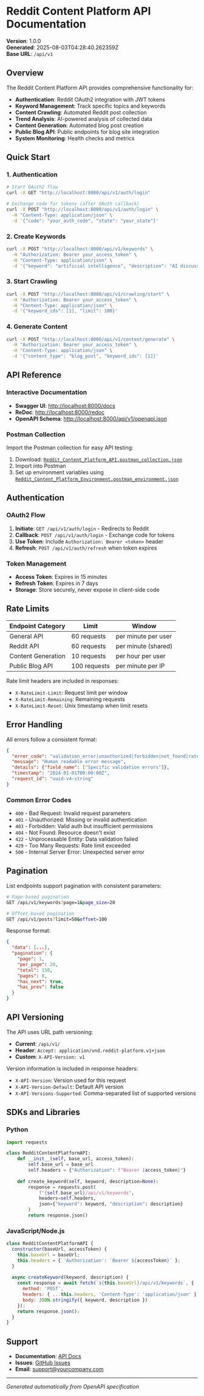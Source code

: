 # Reddit Content Platform API Documentation

**Version**: 1.0.0  
**Generated**: 2025-08-03T04:28:40.262359Z  
**Base URL**: `/api/v1`

## Overview

The Reddit Content Platform API provides comprehensive functionality for:

- **Authentication**: Reddit OAuth2 integration with JWT tokens
- **Keyword Management**: Track specific topics and keywords
- **Content Crawling**: Automated Reddit post collection
- **Trend Analysis**: AI-powered analysis of collected data
- **Content Generation**: Automated blog post creation
- **Public Blog API**: Public endpoints for blog site integration
- **System Monitoring**: Health checks and metrics

## Quick Start

### 1. Authentication

```bash
# Start OAuth2 flow
curl -X GET "http://localhost:8000/api/v1/auth/login"

# Exchange code for tokens (after OAuth callback)
curl -X POST "http://localhost:8000/api/v1/auth/login" \
  -H "Content-Type: application/json" \
  -d '{"code": "your_auth_code", "state": "your_state"}'
```

### 2. Create Keywords

```bash
curl -X POST "http://localhost:8000/api/v1/keywords" \
  -H "Authorization: Bearer your_access_token" \
  -H "Content-Type: application/json" \
  -d '{"keyword": "artificial intelligence", "description": "AI discussions"}'
```

### 3. Start Crawling

```bash
curl -X POST "http://localhost:8000/api/v1/crawling/start" \
  -H "Authorization: Bearer your_access_token" \
  -H "Content-Type: application/json" \
  -d '{"keyword_ids": [1], "limit": 100}'
```

### 4. Generate Content

```bash
curl -X POST "http://localhost:8000/api/v1/content/generate" \
  -H "Authorization: Bearer your_access_token" \
  -H "Content-Type: application/json" \
  -d '{"content_type": "blog_post", "keyword_ids": [1]}'
```

## API Reference

### Interactive Documentation

- **Swagger UI**: [http://localhost:8000/docs](http://localhost:8000/docs)
- **ReDoc**: [http://localhost:8000/redoc](http://localhost:8000/redoc)
- **OpenAPI Schema**: [http://localhost:8000/api/v1/openapi.json](http://localhost:8000/api/v1/openapi.json)

### Postman Collection

Import the Postman collection for easy API testing:

1. Download: [`Reddit_Content_Platform_API.postman_collection.json`](../postman/Reddit_Content_Platform_API.postman_collection.json)
2. Import into Postman
3. Set up environment variables using [`Reddit_Content_Platform_Environment.postman_environment.json`](../postman/Reddit_Content_Platform_Environment.postman_environment.json)

## Authentication

### OAuth2 Flow

1. **Initiate**: `GET /api/v1/auth/login` - Redirects to Reddit
2. **Callback**: `POST /api/v1/auth/login` - Exchange code for tokens
3. **Use Token**: Include `Authorization: Bearer <token>` header
4. **Refresh**: `POST /api/v1/auth/refresh` when token expires

### Token Management

- **Access Token**: Expires in 15 minutes
- **Refresh Token**: Expires in 7 days
- **Storage**: Store securely, never expose in client-side code

## Rate Limits

| Endpoint Category | Limit | Window |
|------------------|-------|--------|
| General API | 60 requests | per minute per user |
| Reddit API | 60 requests | per minute (shared) |
| Content Generation | 10 requests | per hour per user |
| Public Blog API | 100 requests | per minute per IP |

Rate limit headers are included in responses:
- `X-RateLimit-Limit`: Request limit per window
- `X-RateLimit-Remaining`: Remaining requests
- `X-RateLimit-Reset`: Unix timestamp when limit resets

## Error Handling

All errors follow a consistent format:

```json
{
  "error_code": "validation_error|unauthorized|forbidden|not_found|rate_limit|internal_error",
  "message": "Human readable error message",
  "details": {"field_name": ["Specific validation errors"]},
  "timestamp": "2024-01-01T00:00:00Z",
  "request_id": "uuid-v4-string"
}
```

### Common Error Codes

- `400` - Bad Request: Invalid request parameters
- `401` - Unauthorized: Missing or invalid authentication
- `403` - Forbidden: Valid auth but insufficient permissions
- `404` - Not Found: Resource doesn't exist
- `422` - Unprocessable Entity: Data validation failed
- `429` - Too Many Requests: Rate limit exceeded
- `500` - Internal Server Error: Unexpected server error

## Pagination

List endpoints support pagination with consistent parameters:

```bash
# Page-based pagination
GET /api/v1/keywords?page=1&page_size=20

# Offset-based pagination
GET /api/v1/posts?limit=50&offset=100
```

Response format:
```json
{
  "data": [...],
  "pagination": {
    "page": 1,
    "per_page": 20,
    "total": 150,
    "pages": 8,
    "has_next": true,
    "has_prev": false
  }
}
```

## API Versioning

The API uses URL path versioning:

- **Current**: `/api/v1/`
- **Header**: `Accept: application/vnd.reddit-platform.v1+json`
- **Custom**: `X-API-Version: v1`

Version information is included in response headers:
- `X-API-Version`: Version used for this request
- `X-API-Version-Default`: Default API version
- `X-API-Versions-Supported`: Comma-separated list of supported versions

## SDKs and Libraries

### Python

```python
import requests

class RedditContentPlatformAPI:
    def __init__(self, base_url, access_token):
        self.base_url = base_url
        self.headers = {"Authorization": f"Bearer {access_token}"}
    
    def create_keyword(self, keyword, description=None):
        response = requests.post(
            f"{self.base_url}/api/v1/keywords",
            headers=self.headers,
            json={"keyword": keyword, "description": description}
        )
        return response.json()
```

### JavaScript/Node.js

```javascript
class RedditContentPlatformAPI {
  constructor(baseUrl, accessToken) {
    this.baseUrl = baseUrl;
    this.headers = { 'Authorization': `Bearer ${accessToken}` };
  }
  
  async createKeyword(keyword, description) {
    const response = await fetch(`${this.baseUrl}/api/v1/keywords`, {
      method: 'POST',
      headers: { ...this.headers, 'Content-Type': 'application/json' },
      body: JSON.stringify({ keyword, description })
    });
    return response.json();
  }
}
```

## Support

- **Documentation**: [API Docs](http://localhost:8000/docs)
- **Issues**: [GitHub Issues](https://github.com/your-username/reddit-content-platform/issues)
- **Email**: support@yourcompany.com

---

*Generated automatically from OpenAPI specification*
